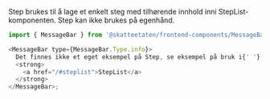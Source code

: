 Step brukes til å lage et enkelt steg med tilhørende innhold inni StepList-komponenten. Step kan ikke brukes på egenhånd.

```js noeditor
import { MessageBar } from '@skatteetaten/frontend-components/MessageBar';

<MessageBar type={MessageBar.Type.info}>
  Det finnes ikke et eget eksempel på Step, se eksempel på bruk i{' '}
  <strong>
    <a href="/#steplist">StepList</a>
  </strong>
</MessageBar>;
```
